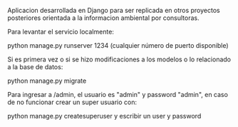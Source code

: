 Aplicacion desarrollada en Django para ser replicada en otros proyectos posteriores orientada a la informacion ambiental por consultoras.

Para levantar el servicio localmente:

python manage.py runserver 1234 (cualquier número de puerto disponible)

Si es primera vez o si se hizo modificaciones a los modelos o lo relacionado a la base de datos:

python manage.py migrate

Para ingresar a /admin, el usuario es "admin" y password "admin", en caso de no funcionar crear un super usuario con:

python manage.py createsuperuser
y escribir un user y password